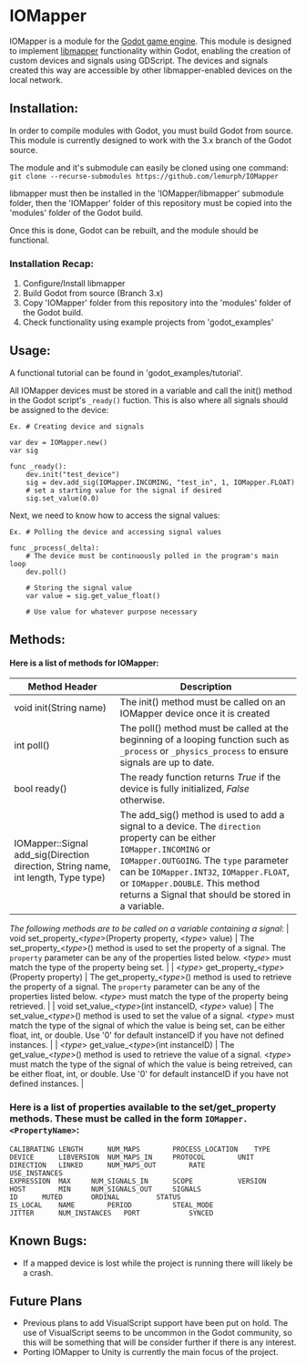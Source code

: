 # IOMapper

IOMapper is a module for the [Godot game engine](https://github.com/godotengine/godot). This module is designed to implement [libmapper](https://github.com/libmapper/libmapper) functionality within Godot, enabling the creation of custom devices and signals using GDScript. The devices and signals created this way are accessible by other libmapper-enabled devices on the local network.

## Installation:
In order to compile modules with Godot, you must build Godot from source. This module is
currently designed to work with the 3.x branch of the Godot source. 

The module and it's submodule can easily be cloned using one command: `git clone --recurse-submodules https://github.com/lemurph/IOMapper`

libmapper must then be installed in the 'IOMapper/libmapper' submodule folder, then the 'IOMapper' folder of this repository must be copied into the 'modules' folder of the Godot build.

Once this is done, Godot can be rebuilt, and the module should be functional.

### Installation Recap:

1. Configure/Install libmapper
2. Build Godot from source (Branch 3.x)
3. Copy 'IOMapper' folder from this repository into the 'modules' folder of the Godot build.
4. Check functionality using example projects from 'godot_examples'

## Usage:

A functional tutorial can be found in 'godot_examples/tutorial'.

All IOMapper devices must be stored in a variable and call the init() method in the Godot script's `_ready()` fuction. This is also where all signals should be assigned to the device:

```GDScript
Ex. # Creating device and signals     
            
var dev = IOMapper.new()
var sig

func _ready():
    dev.init("test_device")
    sig = dev.add_sig(IOMapper.INCOMING, "test_in", 1, IOMapper.FLOAT)
    # set a starting value for the signal if desired
    sig.set_value(0.0)
```
    
Next, we need to know how to access the signal values:

```GDScript
Ex. # Polling the device and accessing signal values

func _process(_delta):
    # The device must be continuously polled in the program's main loop
    dev.poll()

    # Storing the signal value
    var value = sig.get_value_float()

    # Use value for whatever purpose necessary
```


## Methods:

#### Here is a list of methods for IOMapper:
| Method Header | Description  |
|------------------|--------------|
| void init(String name)  | The init() method must be called on an IOMapper device once it is created |
| int poll()  | The poll() method must be called at the beginning of a looping function such as `_process` or `_physics_process` to ensure signals are up to date.  |
| bool ready()  | The ready function returns *True* if the device is fully initialized, *False* otherwise. |
| IOMapper::Signal add_sig(Direction direction, String name, int length, Type type)  | The add_sig() method is used to add a signal to a device. The `direction` property can be either `IOMapper.INCOMING` or `IOMapper.OUTGOING`. The `type` parameter can be `IOMapper.INT32`, `IOMapper.FLOAT`, or `IOMapper.DOUBLE`. This method returns a Signal that should be stored in a variable.|
_The following methods are to be called on a variable containing a signal_:
| void set_property_<_type_>(Property property, <_type_> value)  | The set_property_<_type_>() method is used to set the property of a signal. The `property` parameter can be any of the properties listed below. <_type_> must match the type of the property being set. |
| <_type_> get_property_<_type_>(Property property)  | The get_property_<_type_>() method is used to retrieve the property of a signal. The `property` parameter can be any of the properties listed below. <_type_> must match the type of the property being retrieved. |
| void set_value_<_type_>(int instanceID, <_type_> value)  | The set_value_<_type_>() method is used to set the value of a signal. <_type_> must match the type of the signal of which the value is being set, can be either float, int, or double. Use '0' for default instanceID if you have not defined instances. |
| <_type_> get_value_<_type_>(int instanceID) | The get_value_<_type_>() method is used to retrieve the value of a signal. <_type_> must match the type of the signal of which the value is being retreived, can be either float, int, or double. Use '0' for default instanceID if you have not defined instances. |

### Here is a list of properties available to the set/get_property methods. These must be called in the form `IOMapper.<PropertyName>`:

```
CALIBRATING	LENGTH		NUM_MAPS		PROCESS_LOCATION	TYPE
DEVICE		LIBVERSION	NUM_MAPS_IN		PROTOCOL		UNIT
DIRECTION	LINKED		NUM_MAPS_OUT		RATE			USE_INSTANCES
EXPRESSION	MAX		NUM_SIGNALS_IN		SCOPE			VERSION
HOST		MIN		NUM_SIGNALS_OUT		SIGNALS			
ID		MUTED		ORDINAL			STATUS			
IS_LOCAL	NAME		PERIOD			STEAL_MODE			
JITTER		NUM_INSTANCES	PORT			SYNCED			
```


## Known Bugs:
   - If a mapped device is lost while the project is running there will likely be a crash.

## Future Plans
   - Previous plans to add VisualScript support have been put on hold. The use of VisualScript seems to be uncommon in the Godot community, so this will be            something that will be consider further if there is any interest.
   - Porting IOMapper to Unity is currently the main focus of the project.

	
